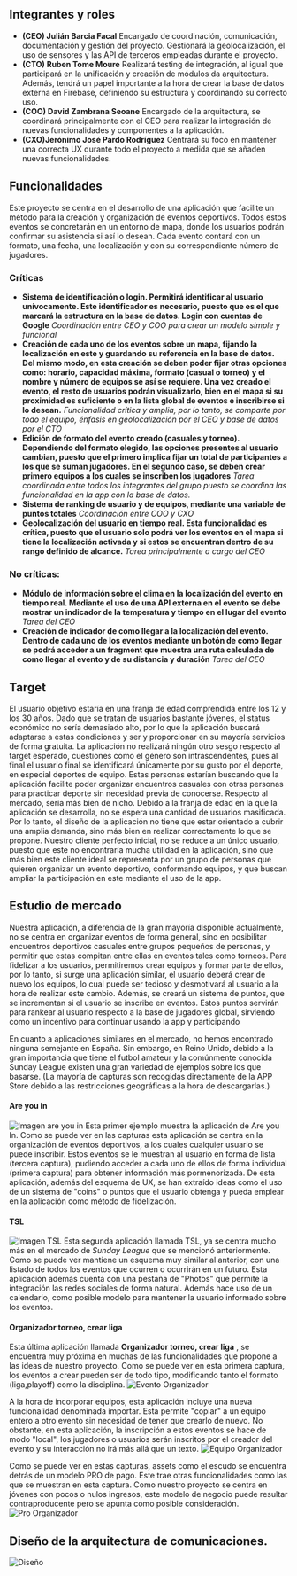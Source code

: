 ## Integrantes y roles
- **(CEO) Julián Barcia Facal**
Encargado de coordinación, comunicación, documentación y gestión del proyecto. Gestionará la geolocalización, el uso de sensores y las API de terceros empleadas durante el proyecto.
- **(CTO) Ruben Tome Moure**
Realizará testing de integración, al igual que participará en la unificación y creación de módulos da arquitectura. Además, tendrá un papel importante a la hora de crear la base de datos externa en Firebase, definiendo su estructura y coordinando su correcto uso.
- **(COO) David Zambrana Seoane**
Encargado de la arquitectura, se coordinará principalmente con el CEO para realizar la integración de nuevas funcionalidades y componentes a la aplicación.
- **(CXO)Jerónimo José Pardo Rodríguez**
Centrará su foco en mantener una correcta UX durante todo el proyecto a medida que se añaden nuevas funcionalidades.

## Funcionalidades 
Este proyecto se centra en el desarrollo de una aplicación que facilite un método para la creación y organización de eventos deportivos. Todos estos eventos se concretarán en un entorno de mapa, donde los usuarios podrán confirmar su asistencia si así lo desean. Cada evento contará con un formato, una fecha, una localización y con su correspondiente número de jugadores.

### Críticas
- **Sistema de identificación o login. Permitirá identificar al usuario unívocamente. Este identificador es necesario, puesto que es el que marcará la estructura en la base de datos. Login con cuentas de Google** _Coordinación entre CEO y COO para crear un modelo simple y funcional_
- **Creación de cada uno de los eventos sobre un mapa, fijando la localización en este y guardando su referencia en la base de datos. Del mismo modo, en esta creación se deben poder fijar otras opciones como: horario, capacidad máxima, formato (casual o torneo) y el nombre y número de equipos se así se requiere. Una vez creado el evento, el resto de usuarios podrán visualizarlo, bien en el mapa si su proximidad es suficiente o en la lista global de eventos e inscribirse si lo desean.** _Funcionalidad crítica y amplia, por lo tanto, se comparte por todo el equipo, énfasis en geolocalización por el CEO y base de datos por el CTO_
- **Edición de formato del evento creado (casuales y torneo). Dependiendo del formato elegido, las opciones presentes al usuario cambian, puesto que el primero implica fijar un total de participantes a los que se suman jugadores. En el segundo caso, se deben crear primero equipos a los cuales se inscriben los jugadores** _Tarea coordinada entre todos los integrantes del grupo puesto se coordina las funcionalidad en la app con la base de datos._
- **Sistema de ranking de usuario y de equipos, mediante una variable de puntos totales** _Coordinación entre COO y CXO_
- **Geolocalización del usuario en tiempo real. Esta funcionalidad es crítica, puesto que el usuario solo podrá ver los eventos en el mapa si tiene la localización activada y si estos se encuentran dentro de su rango definido de alcance.** _Tarea principalmente a cargo del CEO_
### No críticas:
- **Módulo de información sobre el clima en la localización del evento en tiempo real. Mediante el uso de una API externa en el evento se debe mostrar un indicador de la temperatura y tiempo en el lugar del evento** _Tarea del CEO_
- **Creación de indicador de como llegar a la localización del evento. Dentro de cada uno de los eventos mediante un botón de como llegar se podrá acceder a un fragment que muestra una ruta calculada de como llegar al evento y de su distancia y duración** _Tarea del CEO_

## Target
El usuario objetivo estaría en una franja de edad comprendida entre los 12 y los 30 años. Dado que se tratan de usuarios bastante jóvenes, el status económico no sería demasiado alto, por lo que la aplicación buscará adaptarse a estas condiciones y ser y proporcionar en su mayoría servicios de forma gratuita. La aplicación no realizará ningún otro sesgo respecto al target esperado, cuestiones como el género son intrascendentes, pues al final el usuario final se identificará únicamente por su gusto por el deporte, en especial deportes de equipo. Estas personas estarían buscando que la aplicación facilite poder organizar encuentros casuales con otras personas para practicar deporte sin necesidad previa de conocerse. 
Respecto al mercado, sería más bien de nicho. Debido a la franja de edad en la que la aplicación se desarrolla, no se espera una cantidad de usuarios masificada. Por lo tanto, el diseño de la aplicación no tiene que estar orientado a cubrir una amplia demanda, sino más bien en realizar correctamente lo que se propone. Nuestro cliente perfecto inicial, no se reduce a un único usuario, puesto que este no encontraría mucha utilidad en la aplicación, sino que más bien este cliente ideal se representa por un grupo de personas que quieren organizar un evento deportivo, conformando equipos, y que buscan ampliar la participación en este mediante el uso de la app.
## Estudio de mercado
Nuestra aplicación, a diferencia de la gran mayoría disponible actualmente, no se centra en organizar eventos de forma general, sino en posibilitar encuentros deportivos casuales entre grupos pequeños de personas, y permitir que estas compitan entre ellas en eventos tales como torneos. Para fidelizar a los usuarios, permitiremos crear equipos y formar parte de ellos, por lo tanto, si surge una aplicación similar, el usuario deberá crear de nuevo los equipos, lo cual puede ser tedioso y desmotivará al usuario a la hora de realizar este cambio. Además, se creará un sistema de puntos, que se incrementan si el usuario se inscribe en eventos. Estos puntos servirán para rankear al usuario respecto a la base de jugadores global, sirviendo como un incentivo para continuar usando la app y participando

En cuanto a aplicaciones similares en el mercado, no hemos encontrado ninguna semejante en España. Sin embargo, en Reino Unido, debido a la gran importancia que tiene el futbol amateur y la comúnmente conocida Sunday League existen una gran variedad de ejemplos sobre los que basarse. (La mayoría de capturas son recogidas directamente de la APP Store debido a las restricciones geográficas a la hora de descargarlas.) 
#### Are you in
![Imagen are you in](https://github.com/rubenTome/APM/blob/main/estudio_mercado/capturas/are_you_in/are_you_in.png)
Esta primer ejemplo muestra la aplicación de Are you In. Como se puede ver en las capturas esta aplicación se centra en la organización de eventos deportivos, a los cuales cualquier usuario se puede inscribir. Estos eventos se le muestran al usuario en forma de lista (tercera captura), pudiendo acceder a cada uno de ellos de forma individual (primera captura) para obtener información más pormenorizada. De esta aplicación, además del esquema de UX, se han extraído ideas como el uso de un sistema de "coins" o puntos que el usuario obtenga y pueda emplear en la aplicación como método de fidelización.

#### TSL
![Imagen TSL](https://github.com/rubenTome/APM/blob/main/estudio_mercado/capturas/TSL/Sin%20nombre.png)
Esta segunda aplicación llamada TSL, ya se centra mucho más en el mercado de _Sunday League_ que se mencionó anteriormente. Como se puede ver mantiene un esquema muy similar al anterior, con una listado de todos los eventos que ocurren o ocurrirán en un futuro. Esta aplicación además cuenta con una pestaña de "Photos" que permite la integración las redes sociales de forma natural. Además hace uso de un calendario, como posible modelo para mantener la usuario informado sobre los eventos.

#### Organizador torneo, crear liga
Esta última aplicación llamada __Organizador torneo, crear liga__ , se encuentra muy próxima en muchas de las funcionalidades que propone a las ideas de nuestro proyecto. Como se puede ver en esta primera captura, los eventos a crear pueden ser de todo tipo, modificando tanto el formato (liga,playoff) como la disciplina.
![Evento Organizador](https://github.com/rubenTome/APM/blob/main/estudio_mercado/capturas/Organizador/crearevento.png)

A la hora de incorporar equipos, esta aplicación incluye una nueva funcionalidad denominada importar. Esta permite "copiar" a un equipo entero a otro evento sin necesidad de tener que crearlo de nuevo. No obstante, en esta aplicación, la inscripción a estos eventos se hace de modo "local", los jugadores o usuarios serán inscritos por el creador del evento y su interacción no irá más allá que un texto. 
![Equipo Organizador](https://github.com/rubenTome/APM/blob/main/estudio_mercado/capturas/Organizador/equipos.png)

Como se puede ver en estas capturas, assets como el escudo se encuentra detrás de un modelo PRO de pago. Este trae otras funcionalidades como las que se muestran en esta captura. Como nuestro proyecto se centra en jóvenes con pocos o nulos ingresos, este modelo de negocio puede resultar contraproducente pero se apunta como posible consideración.
![Pro Organizador](https://github.com/rubenTome/APM/blob/main/estudio_mercado/capturas/Organizador/Pro.png)

##  Diseño de la arquitectura de comunicaciones.
![Diseño](https://github.com/rubenTome/APM/blob/main/dise%C3%B1o_arquitectura/Dise%C3%B1oArqComunicaciones.svg)

